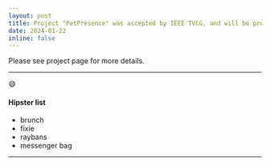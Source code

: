 ```yaml
---
layout: post
title: Project "PetPresence" was accepted by IEEE TVCG, and will be presented in IEEE VR 2024!
date: 2024-01-22
inline: false
---
```


Please see project page for more details.

***

:smile:

#### Hipster list
<ul>
    <li>brunch</li>
    <li>fixie</li>
    <li>raybans</li>
    <li>messenger bag</li>
</ul>


***
